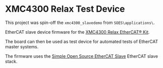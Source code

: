 # XMC4300 Relax Test Device

This project was spin-off the `xmc4300_slavedemo` from `SOES\applications\`.

EtherCAT slave device firmware for the [XMC4300 Relax EtherCAT® Kit](https://www.infineon.com/cms/en/product/evaluation-boards/kit_xmc43_relax_ecat_v1/).

The board can then be used as test device for automated tests of EtherCAT master systems.

The firmware uses the [Simple Open Source EtherCAT Slave](https://github.com/OpenEtherCATsociety/SOES) EtherCAT slave stack.
